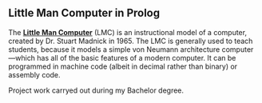 ## Little Man Computer in Prolog

The **[Little Man Computer](https://en.wikipedia.org/wiki/Little_man_computer)** (LMC) is an instructional model of a computer, created by Dr. Stuart Madnick in 1965. 
The LMC is generally used to teach students, because it models a simple von Neumann architecture computer—which has all of the basic features of a modern computer. 
It can be programmed in machine code (albeit in decimal rather than binary) or assembly code.


Project work carryed out during my Bachelor degree.



